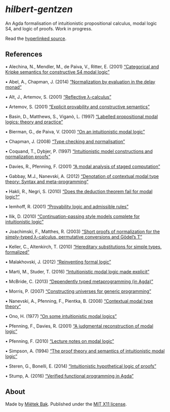 _hilbert-gentzen_
=================

An Agda formalisation of intuitionistic propositional calculus, modal logic S4, and logic of proofs.  Work in progress.

Read the [hyperlinked source](https://mietek.github.io/hilbert-gentzen/).


References
----------

• Alechina, N., Mendler, M., de Paiva, V., Ritter, E. (2001) [“Categorical and Kripke semantics for constructive S4 modal logic”](http://dx.doi.org/10.1007/3-540-44802-0_21)

• Abel, A., Chapman, J. (2014) [“Normalization by evaluation in the delay monad”](http://dx.doi.org/10.4204/EPTCS.153.4)

• Alt, J., Artemov, S. (2001) [“Reflective λ-calculus”](http://10.1007/3-540-45504-3_2)

• Artemov, S. (2001) [“Explicit provability and constructive semantics”](http://dx.doi.org/10.2307/2687821)

• Basin, D., Matthews, S., Viganò, L. (1997) [“Labelled propositional modal logics: theory and practice”](http://dx.doi.org/10.1093/logcom/7.6.685)

• Bierman, G., de Paiva, V. (2000) [“On an intuitionistic modal logic”](http://dx.doi.org/10.1023/A:1005291931660)

• Chapman, J. (2008) [“Type checking and normalisation”](http://jmchapman.github.io/papers/thesis.pdf)

• Coquand, T., Dybjer, P. (1997) [“Intuitionistic model constructions and normalization proofs”]( http://dx.doi.org/10.1017/S0960129596002150)

• Davies, R., Pfenning, F. (2001) [“A modal analysis of staged computation”](http://dx.doi.org/10.1145/382780.382785)

• Gabbay, M.J., Nanevski, A. (2012) [“Denotation of contextual modal type theory: Syntax and meta-programming”](http://dx.doi.org/10.1016/j.jal.2012.07.002)

• Hakli, R., Negri, S. (2010) [“Does the deduction theorem fail for modal logic?”](http://dx.doi.org/10.1007/s11229-011-9905-9)

• Iemhoff, R. (2001) [“Provability logic and admissible rules”](http://www.phil.uu.nl/~iemhoff/Mijn/Papers/proeve.pdf)

• Ilik, D. (2010) [“Continuation-passing style models complete for intuitionistic logic”](http://dx.doi.org/10.1016/j.apal.2012.05.003)

• Joachimski, F., Matthes, R. (2003) [“Short proofs of normalization for the simply-typed λ-calculus, permutative conversions and Gödel’s T”](http://dx.doi.org/10.1007/s00153-002-0156-9)

• Keller, C., Altenkirch, T. (2010) [“Hereditary substitutions for simple types, formalized”](http://dx.doi.org/10.1145/1863597.1863601)

• Malakhovski, J. (2012) [“Reinventing formal logic”](http://oxij.org/note/ReinventingFormalLogic)

• Marti, M., Studer, T. (2016) [“Intuitionistic modal logic made explicit”](http://www.iam.unibe.ch/ltgpub/2016/mast16.pdf)

• McBride, C. (2013) [“Dependently typed metaprogramming (in Agda)”](https://github.com/pigworker/MetaprogAgda)

• Morris, P. (2007) [“Constructing universes for generic programming”](http://web.archive.org/web/20090902033015/http://www.cs.nott.ac.uk/~pwm/thesis.pdf)

• Nanevski, A., Pfenning, F., Pientka, B. (2008) [“Contextual modal type theory”](http://dx.doi.org/10.1145/1352582.1352591)

• Ono, H. (1977) [“On some intuitionistic modal logics”](http://dx.doi.org/10.2977/prims/1195189604)

• Pfenning, F., Davies, R. (2001) [“A judgmental reconstruction of modal logic”](http://dx.doi.org/10.1017/S0960129501003322)

• Pfenning, F. (2010) [“Lecture notes on modal logic”](http://www.cs.cmu.edu/~fp/courses/15816-s10)

• Simpson, A. (1994) [“The proof theory and semantics of intuitionistic modal logic”](http://homepages.inf.ed.ac.uk/als/Research/thesis.pdf)

• Steren, G., Bonelli, E. (2014) [“Intuitionistic hypothetical logic of proofs”](http://dx.doi.org/10.1016/j.entcs.2013.12.013)

• Stump, A. (2016) [“Verified functional programming in Agda”](http://dx.doi.org/10.1145/2841316)


About
-----

Made by [Miëtek Bak](https://mietek.io/).  Published under the [MIT X11 license](LICENSE.md).
